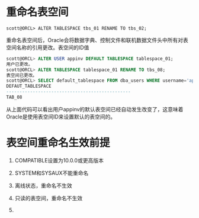 # 重命名表空间

```
scott@ORCL> ALTER TABLESPACE tbs_01 RENAME TO tbs_02;
```

重命名表空间后，Oracle会将数据字典、控制文件和联机数据文件头中所有对表空间名称的引用更改。表空间的ID值

```sql
scott@ORCL> ALTER USER appinv DEFAULT TABLESPACE tablespace_01;
用户已更改。
scott@ORCL> ALTER TABLESPACE tablespace_01 RENAME TO tbs_08;
表空间已更改。
scott@ORCL> SELECT default_tablespace FROM dba_users WHERE username='appinv';
DEFAUT_TABLESPACE
-----------------------------------------------
TAB_08
```
从上面代码可以看出用户appinv的默认表空间已经自动发生改变了，这意味着Oracle是使用表空间ID来设置默认的表空间的。

# 表空间重命名生效前提

1. COMPATIBLE设置为10.0.0或更高版本

2. SYSTEM和SYSAUX不能重命名

3. 离线状态，重命名不生效

4. 只读的表空间，重命名不生效

5. 